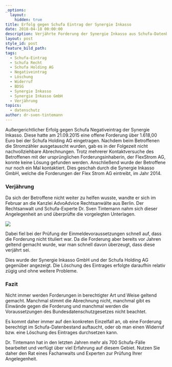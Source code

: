 ```yaml
---
_options:
  layout:
    hidden: true
title: Erfolg gegen Schufa Eintrag der Synergie Inkasso
date: 2018-04-18 00:00:00
description: Verjährte Forderung der Synergie Inkasso aus Schufa-Datenbestand gelöscht.
layout: post
style_id: post
feature_bild_path:
tags:
  - Schufa-Eintrag
  - Schufa Recht
  - Schufa Holding AG
  - Negativeintrag
  - Löschung
  - Widerruf
  - BDSG
  - Synergie Inkasso
  - Synergie Inkasso GmbH
  - Verjährung
topics:
  - datenschutz
author: dr-sven-tintemann
---
```


Außergerichtlicher Erfolg gegen Schufa Negativeintrag der Synergie Inkasso. Diese hatte am 21.09.2015 eine offene Forderung über 1.618,00 Euro bei der Schufa Holding AG eingetragen. Nachdem beim Betroffenen die Stromzähler ausgetauscht wurden, gab es in der Folgezeit nicht nachvollziehbare Abrechnungen. Trotz mehrerer Kontaktversuche des Betroffenen mit der ursprünglichen Forderungsinhaberin, der FlexStrom AG, konnte keine Lösung gefunden werden. Anschließend wurde der Betroffene nur noch ein Mal kontaktiert. Dies geschah durch die Synergie Inkasso GmbH, welche die Forderungen der Flex Strom AG eintreibt, im Jahr 2014.

### Verjährung

Da sich der Betroffene nicht weiter zu helfen wusste, wandte er sich im Februar an die Kanzlei AdvoAdvice Rechtsanwälte aus Berlin. Der Rechtsanwalt und Schufa-Experte Dr. Sven Tintemann nahm sich dieser Angelegenheit an und überprüfte die vorgelegten Unterlagen.

![](/uploads/advoadvice-01-59-von-80.jpg)

Dabei fiel bei der Prüfung der Einmeldevoraussetzungen schnell auf, dass die Forderung nicht tituliert war. Da die Forderung aber bereits vor Jahren geltend gemacht wurde, war man schnell davon überzeugt, dass diese verjährt sei.

Dies wurde der Synergie Inkasso GmbH und der Schufa Holding AG gegenüber angezeigt. Die Löschung des Eintrages erfolgte daraufhin relativ zügig und ohne weitere Probleme.

### Fazit

Nicht immer werden Forderungen in berechtigter Art und Weise geltend gemacht. Manchmal stimmt die Abrechnung nicht, manchmal gibt es Einwände gegen die Forderung und manchmal werden die Voraussetzungen des Bundesdatenschutzgesetzes nicht beachtet.

Es kommt daher immer auf den konkreten Einzelfall an, ob eine Forderung berechtigt im Schufa-Datenbestand auftaucht, oder ob man einen Widerruf bzw. eine Löschung des Eintrages durchsetzen kann.

Dr. Tintemann hat in den letzten Jahren mehr als 700 Schufa-Fälle bearbeitet und verfügt über viel Erfahrung auf diesem Gebiet. Nutzen Sie daher den Rat eines Fachanwalts und Experten zur Prüfung Ihrer Angelegenheit.